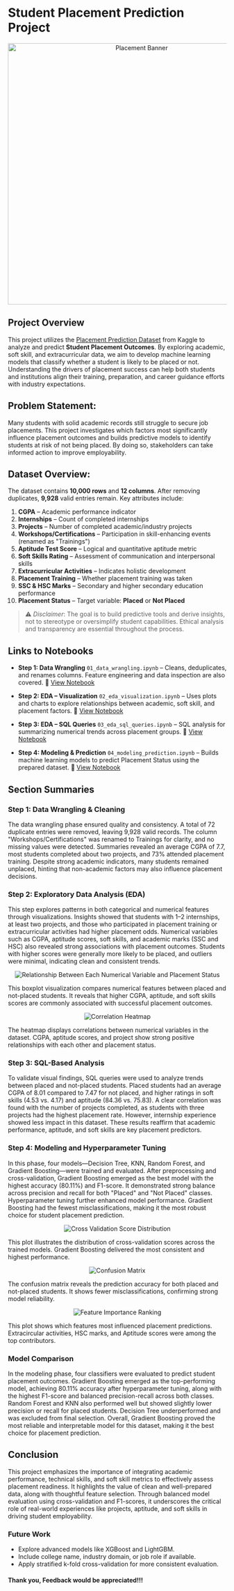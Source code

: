 # Student Placement Prediction Project

<div style="text-align: center;">
  <img src="Images/Placement.png" alt="Placement Banner" width="600"/>
</div>

## Project Overview
This project utilizes the [Placement Prediction Dataset](https://www.kaggle.com/datasets/ruchikakumbhar/placement-prediction-dataset) from Kaggle to analyze and predict **Student Placement Outcomes**. By exploring academic, soft skill, and extracurricular data, we aim to develop machine learning models that classify whether a student is likely to be placed or not. Understanding the drivers of placement success can help both students and institutions align their training, preparation, and career guidance efforts with industry expectations.

## Problem Statement:
Many students with solid academic records still struggle to secure job placements. This project investigates which factors most significantly influence placement outcomes and builds predictive models to identify students at risk of not being placed. By doing so, stakeholders can take informed action to improve employability.

## Dataset Overview:
The dataset contains **10,000 rows** and **12 columns**. After removing duplicates, **9,928** valid entries remain. Key attributes include:

1. **CGPA** – Academic performance indicator
2. **Internships** – Count of completed internships
3. **Projects** – Number of completed academic/industry projects
4. **Workshops/Certifications** – Participation in skill-enhancing events (renamed as "Trainings")
5. **Aptitude Test Score** – Logical and quantitative aptitude metric
6. **Soft Skills Rating** – Assessment of communication and interpersonal skills
7. **Extracurricular Activities** – Indicates holistic development
8. **Placement Training** – Whether placement training was taken
9. **SSC & HSC Marks** – Secondary and higher secondary education performance
10. **Placement Status** – Target variable: **Placed** or **Not Placed**

> ⚠️ *Disclaimer*: The goal is to build predictive tools and derive insights, not to stereotype or oversimplify student capabilities. Ethical analysis and transparency are essential throughout the process.

## Links to Notebooks

* **Step 1: Data Wrangling**
  `01_data_wrangling.ipynb` – Cleans, deduplicates, and renames columns. Feature engineering and data inspection are also covered.
  🔗 [View Notebook](./01_data_wrangling.ipynb)

* **Step 2: EDA – Visualization**
  `02_eda_visualization.ipynb` – Uses plots and charts to explore relationships between academic, soft skill, and placement factors.
  🔗 [View Notebook](./02_eda_visualization.ipynb)

* **Step 3: EDA – SQL Queries**
  `03_eda_sql_queries.ipynb` – SQL analysis for summarizing numerical trends across placement groups.
  🔗 [View Notebook](./03_eda_sql_queries.ipynb)

* **Step 4: Modeling & Prediction**
  `04_modeling_prediction.ipynb` – Builds machine learning models to predict Placement Status using the prepared dataset.
  🔗 [View Notebook](./04_modeling_prediction.ipynb)

## Section Summaries

### Step 1: Data Wrangling & Cleaning

The data wrangling phase ensured quality and consistency. A total of 72 duplicate entries were removed, leaving 9,928 valid records. The column "Workshops/Certifications" was renamed to Trainings for clarity, and no missing values were detected. Summaries revealed an average CGPA of 7.7, most students completed about two projects, and 73% attended placement training. Despite strong academic indicators, many students remained unplaced, hinting that non-academic factors may also influence placement decisions.

### Step 2: Exploratory Data Analysis (EDA)

This step explores patterns in both categorical and numerical features through visualizations. Insights showed that students with 1–2 internships, at least two projects, and those who participated in placement training or extracurricular activities had higher placement odds. Numerical variables such as CGPA, aptitude scores, soft skills, and academic marks (SSC and HSC) also revealed strong associations with placement outcomes. Students with higher scores were generally more likely to be placed, and outliers were minimal, indicating clean and consistent trends.

<p align="center">
  <img src="Images/Boxplots.png" alt="Relationship Between Each Numerical Variable and Placement Status" />
</p>

This boxplot visualization compares numerical features between placed and not-placed students. It reveals that higher CGPA, aptitude, and soft skills scores are commonly associated with successful placement outcomes.

<p align="center">
  <img src="Images/Correlation_Heatmap.png" alt="Correlation Heatmap" />
</p>

The heatmap displays correlations between numerical variables in the dataset.
CGPA, aptitude scores, and project show strong positive relationships with each other and placement status.

### Step 3: SQL-Based Analysis

To validate visual findings, SQL queries were used to analyze trends between placed and not-placed students. Placed students had an average CGPA of 8.01 compared to 7.47 for not placed, and higher ratings in soft skills (4.53 vs. 4.17) and aptitude (84.36 vs. 75.83). A clear correlation was found with the number of projects completed, as students with three projects had the highest placement rate. However, internship experience showed less impact in this dataset. These results reaffirm that academic performance, aptitude, and soft skills are key placement predictors.

### Step 4: Modeling and Hyperparameter Tuning

In this phase, four models—Decision Tree, KNN, Random Forest, and Gradient Boosting—were trained and evaluated. After preprocessing and cross-validation, Gradient Boosting emerged as the best model with the highest accuracy (80.11%) and F1-score. It demonstrated strong balance across precision and recall for both "Placed" and "Not Placed" classes. Hyperparameter tuning further enhanced model performance. Gradient Boosting had the fewest misclassifications, making it the most robust choice for student placement prediction.

<p align="center">
  <img src="Images/Cross_Validation_Distribution.png" alt="Cross Validation Score Distribution" />
</p>

This plot illustrates the distribution of cross-validation scores across the trained models.
Gradient Boosting delivered the most consistent and highest performance.

<p align="center">
  <img src="Images/Confusion_Matrix.png" alt="Confusion Matrix" />
</p>

The confusion matrix reveals the prediction accuracy for both placed and not-placed students.
It shows fewer misclassifications, confirming strong model reliability.

<p align="center">
  <img src="Images/Feature_Importance_Ranking.png" alt="Feature Importance Ranking" />
</p>

This plot shows which features most influenced placement predictions.
Extracircular activities, HSC marks, and Aptitude scores were among the top contributors.

### Model Comparison

In the modeling phase, four classifiers were evaluated to predict student placement outcomes. Gradient Boosting emerged as the top-performing model, achieving 80.11% accuracy after hyperparameter tuning, along with the highest F1-score and balanced precision-recall across both classes. Random Forest and KNN also performed well but showed slightly lower precision or recall for placed students. Decision Tree underperformed and was excluded from final selection. Overall, Gradient Boosting proved the most reliable and interpretable model for this dataset, making it the best choice for placement prediction.

## Conclusion

This project emphasizes the importance of integrating academic performance, technical skills, and soft skill metrics to effectively assess placement readiness. It highlights the value of clean and well-prepared data, along with thoughtful feature selection. Through balanced model evaluation using cross-validation and F1-scores, it underscores the critical role of real-world experiences like projects, aptitude, and soft skills in driving student employability.

### Future Work

* Explore advanced models like XGBoost and LightGBM.
* Include college name, industry domain, or job role if available.
* Apply stratified k-fold cross-validation for more consistent evaluation.

#### Thank you, Feedback would be appreciated!!!

